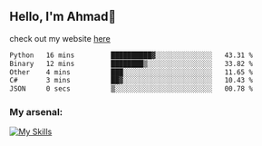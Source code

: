 
## Hello, I'm Ahmad👋

check out my website [here](https://ahmadalwi.com/)

<!--START_SECTION:waka-->

```txt
Python   16 mins         ██████████▓░░░░░░░░░░░░░░   43.31 %
Binary   12 mins         ████████▒░░░░░░░░░░░░░░░░   33.82 %
Other    4 mins          ███░░░░░░░░░░░░░░░░░░░░░░   11.65 %
C#       3 mins          ██▓░░░░░░░░░░░░░░░░░░░░░░   10.43 %
JSON     0 secs          ▒░░░░░░░░░░░░░░░░░░░░░░░░   00.78 %
```

<!--END_SECTION:waka-->

### My arsenal:

[![My Skills](https://skillicons.dev/icons?i=js,ts,py,go,react,nextjs,svelte,nodejs,django,tailwind,html,css,sass,firebase,mongodb,postgres,mysql,redis,git,github,docker,vscode,figma,godot)](https://skillicons.dev)
